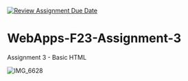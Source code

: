 [![Review Assignment Due Date](https://classroom.github.com/assets/deadline-readme-button-24ddc0f5d75046c5622901739e7c5dd533143b0c8e959d652212380cedb1ea36.svg)](https://classroom.github.com/a/q2-Q7VCy)
# WebApps-F23-Assignment-3
Assignment 3 - Basic HTML

![IMG_6628](https://github.com/LSwavey/my2-Swavey/assets/99366342/72f89dc3-2b41-4b7e-9029-7f8c6d9d6c6f)

